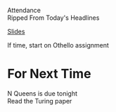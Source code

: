 Attendance  
Ripped From Today's Headlines

[Slides](https://docs.google.com/presentation/d/1D5d09oUy4-cP9Qyoak8b55rbIazO__nTdq2nNavx_vY/edit?usp=sharing)

If time, start on Othello assignment

# For Next Time
N Queens is due tonight  
Read the Turing paper  
